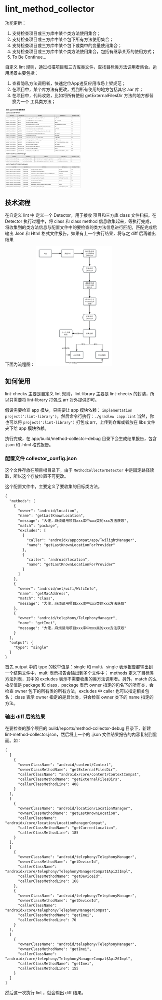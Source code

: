 # lint_method_collector
功能更新：
  1. 支持检查项目或三方库中某个类方法使用集合；
  2. 支持检查项目或三方库中某个包下所有方法使用集合；
  3. 支持检查项目或三方库中某个包下或类中的变量使用集合；
  4. 支持检查项目或三方库中某个类方法使用集合，包括有继承关系的使用方式；
  5. To Be Continue...

自定义 lint 规则，通过扫描项目和三方库类文件，查找目标类方法调用者集合。运用场景主要包括：
  1. 查看隐私方法调用者，快速定位App违反应用市场上架规范；
  2. 在项目中，某个库方法有更改，找到所有使用的地方包括其它 aar 库；
  3. 在项目中，代码收敛，比如将所有使用 getExternalFilesDir 方法的地方都替换为一个 工具类方法；

<img src="./lint_method_collector_results.png" width="50%" height="50%"/>

## 技术流程
在自定义 lint 中 定义一个 Detector，用于接收 项目和三方库 class 文件扫描。在 Detector 执行过程中，将 class 和 class method 信息收集起来，等执行完成，将收集到的类方法信息与配置文件中的要检查的类方法信息进行匹配，匹配完成后输出 Json 和 Html 格式文件报告，如果有上一个执行结果，将与之 diff 后再输出结果

下面为流程图：
<img src="./lint_method_collector_des.png" width="50%" height="50%"/>


## 如何使用
lint-checks 主要是自定义 lint 规则，lint-library 主要是 lint-checks 的封装，所以只需要将 lint-library 打包成 arr 对外提供即可。

假设需要检查 app 模块，只需要让 app 模块依赖： `implementation project(':lint-library')`，然后命令行执行：`./gradlew :app:lint`
当然，你也可以将 `project(':lint-library')` 打包成 arr，上传到仓库或者放在 libs 文件夹下给 app 模块依赖。

执行完成，在 app/build/method-collector-debug 目录下会生成结果报告，包含 .json 和 .html 格式报告。

### 配置文件 collector_config.json
这个文件存放在项目根目录下，由于 `MethodCollectorDetector` 中是固定路径读取，所以这个存放位置不可更改。

这个配置文件中，主要定义了要收集的目标类方法。

```
{
  "methods": [
    {
      "owner": "android/location",
      "name": "getLastKnownLocation",
      "message": "大佬，麻烦请用项目xxx库中xxx类的xxx方法获取",
      "match": "package",
      "excludes": [
        {
          "caller": "androidx/appcompat/app/TwilightManager",
          "name": "getLastKnownLocationForProvider"
        },
        {
          "caller": "android/location",
          "name": "getLastKnownLocationForProvider"
        }
      ]
    },
    {
      "owner": "android/net/wifi/WifiInfo",
      "name": "getMacAddress",
      "match": "class",
      "message": "大佬，麻烦请用项目xxx库中xxx类的xxx方法获取"
    },
    {
      "owner": "android/telephony/TelephonyManager",
      "name": "getImei",
      "message": "大佬，麻烦请用项目xxx库中xxx类的xxx方法获取"
    }
  ],
  "output": {
    "type": "single"
  }
}
```
首先 output 中的 type 的枚举值是：single 和 multi，single 表示报告都输出到一个结果文件中，multi 表示报告会输出到多个文件中；
methods 定义了目标类方法列表，其中的 excludes 表示不需要收集的类方法调用者。另外，match 的么枚举值是 package 和 class，package 表示 owner 指定的包名下的所有类，会检查 owner 包下的所有类的所有方法，excludes 中 caller 也可以指定相关包名；
class 表示 owner 指定的是具体类，只会检查 owner 类下的 name 指定的方法。

### 输出 diff 后的结果
在要检查的那个项目的 build/reports/method-collector-debug 目录下，新建 lint-method-collector.json，然后将上一个的 .json 文件结果报告的内容复制到里面。如：
```
[
  [
    {
      "ownerClassName": "android/content/Context",
      "ownerClassMethodName": "getExternalFilesDir",
      "callerClassName": "androidx/core/content/ContextCompat",
      "callerClassMethodName": "getExternalFilesDirs",
      "callerClassMethodLine": 408
    }
  ],
  [
    {
      "ownerClassName": "android/location/LocationManager",
      "ownerClassMethodName": "getLastKnownLocation",
      "callerClassName": "androidx/core/location/LocationManagerCompat",
      "callerClassMethodName": "getCurrentLocation",
      "callerClassMethodLine": 185
    }
  ],
  [
    {
      "ownerClassName": "android/telephony/TelephonyManager",
      "ownerClassMethodName": "getDeviceId",
      "callerClassName": "androidx/core/telephony/TelephonyManagerCompat$Api23Impl",
      "callerClassMethodName": "getDeviceId",
      "callerClassMethodLine": 168
    },
    {
      "ownerClassName": "android/telephony/TelephonyManager",
      "ownerClassMethodName": "getDeviceId",
      "callerClassName": "androidx/core/telephony/TelephonyManagerCompat",
      "callerClassMethodName": "getImei",
      "callerClassMethodLine": 70
    }
  ],
  [
    {
      "ownerClassName": "android/telephony/TelephonyManager",
      "ownerClassMethodName": "getImei",
      "callerClassName": "androidx/core/telephony/TelephonyManagerCompat$Api26Impl",
      "callerClassMethodName": "getImei",
      "callerClassMethodLine": 155
    }
  ]
]
```
然后这一次执行 lint ，就会输出 diff 结果。
